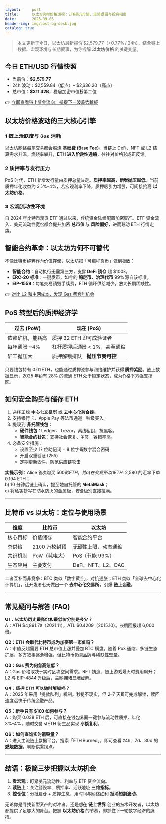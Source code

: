 ```yaml
---
layout:     post
title:      以太坊实时价格透视：ETH美元行情、走势逻辑与投资指南
date:       2025-09-05
header-img: img/post-bg-desk.jpg
catalog: true
---
```


> 本文更新于今日，以太坊最新报价 $2,579.77（+0.77% / 24h），结合链上数据、宏观环境与长期叙事，为你拆解 **以太坊价格** 的关键变量。

## 今日 ETH/USD 行情快照

- 当前价：**$2,579.77**  
- 24h 波动：$2,559.84（低点）– $2,636.20（高点）  
- 总市值：**$311.42B**，稳居加密市值榜第二位  

👉 [立即查看链上资金流向，捕捉下一波趋势跳板](https://okxdog.com/)

## 以太坊价格波动的三大核心引擎

### 1 链上活跃度与 Gas 消耗  
以太坊网络每笔交易都会燃烧 **基础费 (Base Fee)**。当链上 DeFi、NFT 或 L2 结算需求升温，燃烧率攀升，**ETH 进入阶段性通缩**，往往对价格形成正反馈。  

### 2 质押率与发行压力  
PoS 时代，ETH 新增发行量由质押总量决定。**质押率越高，新增抛压越低**。当前质押年化收益约 3.5%–4%，若宏观利率下降，质押吸引力增强，可间接抬高 **以太坊价格**。  

### 3 宏观流动性环境  
自 2024 年比特币现货 ETF 通过以来，传统资金陆续配置加密资产。ETF 资金流入、美元流动性宽松都会提升加密 **总市值** 与 **风险偏好**，进而联动 ETH 行情走势。

## 智能合约革命：以太坊为何不可替代

不像比特币纯粹作为价值存储，以太坊把「可编程货币」做到极致：

- **智能合约**：自动执行无需第三方，支撑 **DeFi 锁仓** 超 $100B。  
- **ERC-20 标准**：一键发币，如今的 **稳定币、治理代币** 99% 源自该标准。  
- **EIP-1559**：每笔交易销毁手续费，ETH 循环供给减少，放大长期稀缺性。

👉 [对比 L2 和主网成本，发现 Gas 费套利机会](https://okxdog.com/)

## PoS 转型后的质押经济学

| 过去 (PoW) | 现在 (PoS) |
| --- | --- |
| 依赖矿机，能耗高 | 质押 32 ETH 即可成验证者 |
| 每年通胀 ~4% | 杠杆质押后通胀 < 1%，甚至通缩 |
| 矿工抛压大 | 质押解锁排队，**抛压节奏可控** |

只要钱包持有 0.01 ETH，也能通过质押池参与网络维护并获得 **质押奖励**。链上数据显示，2025 年约有 28% 的流通 ETH 处于锁定状态，成为价格下方强支撑区。

## 如何安全购买与储存 ETH

1. 选择正规 **中心化交易所** 或 **去中心化聚合器**。  
2. 支持银行卡、Apple Pay 等法币通道，秒级买入。  
3. 提现到 **非托管钱包**：  
   - **硬件钱包**：Ledger、Trezor，离线私钥，抗黑客。  
   - **智能合约钱包**：支持社会恢复、多签，容错率高。  
4. 必备安全措施：  
   - 设置至少 12 位助记词 + 8 位字母数字混合密码  
   - 开启双重验证 (2FA)  
   - 定期更新固件，防范供应链攻击

**实操示例**：Alice 首次购买 $500 的 ETH，她  
a) 在交易所以 1 ETH=$2,580 的汇率下单 0.194 ETH；  
b) 10 分钟后链上确认，提至她自托管的 **MetaMask**；  
c) 将私钥抄写在防水防火的金属板，安全级别直接拉满。

---

## 比特币 vs 以太坊：定位与使用场景

| 维度 | 比特币 | 以太坊 |
| --- | --- | --- |
| 核心目标 | 价值储存 | 智能合约平台 |
| 总供给 | 2100 万枚封顶 | 无硬性上限，动态通缩 |
| 共识机制 | PoW（耗电大） | PoS（节能 99%） |
| 生态应用 | 主要支付 | DeFi、NFT、L2、DAO |

二者互补而非竞争：BTC 类似「数字黄金」，对抗通胀；ETH 类似「全球去中心化计算机」，让开发者七天做出一个 **去中心化交易所**，引爆 **链上金融**。

---

## 常见疑问与解答 (FAQ)

**Q1：以太坊历史最高价和最低价分别是多少？**  
A：ATH $4,891.70（2021.11），ATL $0.4209（2015.10）。长期回报超 6,000 倍。

**Q2：ETH 会取代比特币成为加密第一市值吗？**  
A：市值反超需要 ETH 总市值上涨并叠加 BTC 横盘。随着 PoS 通缩、多链生态扩展，多方叙事逐渐增强，但比特币仍具品牌与稀缺性壁垒。

**Q3：Gas 费为何忽高忽低？**  
A：Gas 价格取决于实时区块空间需求。NFT 铸造、链上游戏爆火时费用飙升；L2 与 EIP-4844 升级后，主网拥堵显著缓解。

**Q4：质押 ETH 可以随时解锁吗？**  
A：2025 年采用「提款队列」机制。秒提不现实，但 2–7 天即可完成解锁，赎回速度远快于传统金融产品。

**Q5：新手只有 $100 如何参与？**  
A：购买 0.038 ETH 后，可直接在钱包界面一键参与流动性质押，年化 3%-4%，随时交易 stETH 衍生品实现 **小额复利**。

**Q6：如何查询实时销毁量？**  
A：进入主流链上数据平台，搜索「ETH Burned」，即可查看 24h、7d、30d 的 **燃烧数据**，判断供需拐点。

---

## 结语：极简三步把握以太坊机会

1. **看宏观**：盯紧美元流动性、利率与 ETF 资金流向。  
2. **读链上**：关注销毁率、质押率、活跃地址 **三维指标**。  
3. **控仓位**：分批建仓 + 质押生息，用时间与网络红利 **抵消短期波动**。

无论你是寻找新型资产的对冲者，还是想在 **链上世界** 创业的技术开发者，以太坊都提供了足够大的舞台。把握 **以太坊价格** 的节奏，即抓住下一轮数字经济的脉搏。